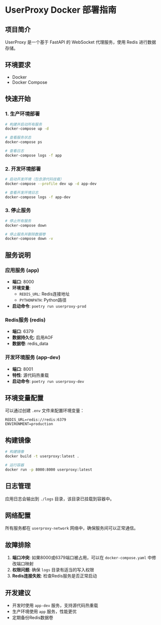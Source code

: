 # UserProxy Docker 部署指南

## 项目简介

UserProxy 是一个基于 FastAPI 的 WebSocket 代理服务，使用 Redis 进行数据存储。

## 环境要求

- Docker
- Docker Compose

## 快速开始

### 1. 生产环境部署

```bash
# 构建并启动所有服务
docker-compose up -d

# 查看服务状态
docker-compose ps

# 查看日志
docker-compose logs -f app
```

### 2. 开发环境部署

```bash
# 启动开发环境（包含源代码挂载）
docker-compose --profile dev up -d app-dev

# 查看开发环境日志
docker-compose logs -f app-dev
```

### 3. 停止服务

```bash
# 停止所有服务
docker-compose down

# 停止服务并删除数据卷
docker-compose down -v
```

## 服务说明

### 应用服务 (app)
- **端口**: 8000
- **环境变量**:
  - `REDIS_URL`: Redis连接地址
  - `PYTHONPATH`: Python路径
- **启动命令**: `poetry run userproxy-prod`

### Redis服务 (redis)
- **端口**: 6379
- **数据持久化**: 启用AOF
- **数据卷**: redis_data

### 开发环境服务 (app-dev)
- **端口**: 8001
- **特性**: 源代码热重载
- **启动命令**: `poetry run userproxy-dev`

## 环境变量配置

可以通过创建 `.env` 文件来配置环境变量：

```env
REDIS_URL=redis://redis:6379
ENVIRONMENT=production
```

## 构建镜像

```bash
# 构建镜像
docker build -t userproxy:latest .

# 运行容器
docker run -p 8000:8000 userproxy:latest
```

## 日志管理

应用日志会输出到 `./logs` 目录，该目录已挂载到容器中。

## 网络配置

所有服务都在 `userproxy-network` 网络中，确保服务间可以正常通信。

## 故障排除

1. **端口冲突**: 如果8000或6379端口被占用，可以在 `docker-compose.yaml` 中修改端口映射
2. **权限问题**: 确保 `logs` 目录有适当的写入权限
3. **Redis连接失败**: 检查Redis服务是否正常启动

## 开发建议

- 开发时使用 `app-dev` 服务，支持源代码热重载
- 生产环境使用 `app` 服务，性能更优
- 定期备份Redis数据卷
